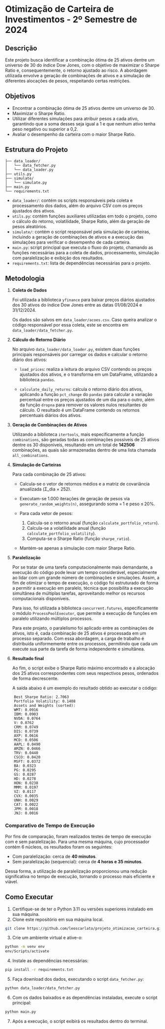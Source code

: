 # Otimização de Carteira de Investimentos - 2º Semestre de 2024

## Descrição
Este projeto busca identificar a combinação ótima de 25 ativos dentre um universo de 30 do índice Dow Jones, com o objetivo de maximizar o Sharpe Ratio e, consequentemente, o retorno ajustado ao risco. A abordagem utilizada envolve a geração de combinações de ativos e a simulação de diferentes alocações de pesos, respeitando certas restrições.

## Objetivos
- Encontrar a combinação ótima de 25 ativos dentre um universo de 30.
- Maximizar o Sharpe Ratio.
- Utilizar diferentes simulações para atribuir pesos a cada ativo, garantindo que a soma desses seja igual a 1 e que nenhum ativo tenha peso negativo ou superior a 0,2.
- Avaliar o desempenho da carteira com o maior Sharpe Ratio.

## Estrutura do Projeto
```
├── data_loader/
│   └── data_fetcher.py
│   └── data_loader.py
├── utils.py              
├── simulate/
│   └── simulate.py    
├── main.py  
└── requirements.txt                  
```
- `data_loader/`: contém os scripts responsáveis pela coleta e processamento dos dados, além do arquivo CSV com os preços ajustados dos ativos.
- `utils.py`: contém funções auxiliares utilizadas em todo o projeto, como o cálculo do retorno, volatilidade, Sharpe Ratio, além da geração de pesos aleatórios.
- `simulate/`: contém o script responsável pela simulação de carteiras, incluindo a geração de combinações de ativos e a execução das simulações para verificar o desempenho de cada carteira.
- `main.py`: script principal que executa o fluxo do projeto, chamando as funções necessárias para a coleta de dados, processamento, simulação com paralelização e exibição dos resultados.
- `requirements.txt`: lista de dependências necessárias para o projeto.


## Metodologia
1. **Coleta de Dados**

    Foi utilizada a biblioteca `yfinance` para baixar preços diários ajustados dos 30 ativos do índice Dow Jones entre as datas 01/08/2024 e 31/12/2024.

    Os dados são salvos em `data_loader/acoes.csv`. Caso queira analizar o código responsável por essa coleta, este se encontra em `data_loader/data_fetcher.py`.

2. **Cálculo do Retorno Diário**

    No arquivo `data_loader/data_loader.py`, existem duas funções principais responsáveis por carregar os dados e calcular o retorno diário dos ativos:

    - `load_prices`: realiza a leitura do arquivo CSV contendo os preços ajustados dos ativos, e o transforma em um DataFrame, utilizando a biblioteca `pandas`.

    - `calculate_daily_returns`: calcula o retorno diário dos ativos, aplicando a função `pct_change` do `pandas` para calcular a variação percentual entre os preços ajustados de um dia para o outro, além da função `dropna` para remover os valores nulos resultantes do cálculo. O resultado é um DataFrame contendo os retornos percentuais diários dos ativos.

3. **Geração de Combinações de Ativos**

    Utilizando a biblioteca `itertools`, mais especificamente a função `combinations`, são geradas todas as combinações possíveis de 25 ativos dentre os 30 disponíveis, resultando em um total de **142506** combinações, as quais são armazenadas dentro de uma lista chamada `all_combinations`.

4. **Simulação de Carteiras**

    Para cada combinação de 25 ativos:
    - Calcula-se o vetor de retornos médios e a matriz de covariância anualizada (Σ_dia × 252).

    - Executam-se 1.000 iterações de geração de pesos via `generate_random_weights(n)`, assegurando soma = 1 e peso ≤ 20%.

    - Para cada vetor de pesos:

        1. Calcula-se o retorno anual (função `calculate_portfolio_return`).
        2. Calcula-se a volatilidade anual (função `calculate_portfolio_volatility`).
        3. Computa-se o Sharpe Ratio (função `sharpe_ratio`).

    - Mantém-se apenas a simulação com maior Sharpe Ratio.

5. **Paralelização**

    Por se tratar de uma tarefa computacionalmente mais demandante, a execução do código pode levar um tempo considerável, especialmente ao lidar com um grande número de combinações e simulações. Assim, a fim de otimizar o tempo de execução, o código foi estruturado de forma a permitir a execução em paralelo, técnica que possibilita a execução simultânea de múltiplas tarefas, aproveitando melhor os recursos computacionais disponíveis. 
    
    Para isso, foi utilizada a biblioteca `concurrent.futures`, especificamente o módulo `ProcessPoolExecutor`, que permite a execução de funções em paralelo utilizando múltiplos processos.

    Para este projeto, o paralelismo foi aplicado entre as combinações de ativos, isto é, cada combinação de 25 ativos é processada em um processo separado. Com essa abordagem, a carga de trabalho é distribuída uniformemente entre os processos, permitindo que cada um execute sua parte da tarefa de forma independente e simultânea.
    

6. **Resultado final**

    Ao fim, o script exibe o Sharpe Ratio máximo encontrado e a alocação dos 25 ativos correspondentes com seus respectivos pesos, ordenados de forma decrescente.

    A saída abaixo é um exemplo do resultado obtido ao executar o código:

```
    Best Sharpe Ratio: 2.7063
    Portfolio Volatility: 0.1408
    Assets and Weights (sorted):
    WMT: 0.0916
    IBM: 0.0903
    NVDA: 0.0764
    V: 0.0762
    CRM: 0.0749
    DIS: 0.0739
    AXP: 0.0616
    MCD: 0.0506
    AAPL: 0.0490
    AMZN: 0.0466
    TRV: 0.0440
    CSCO: 0.0420
    MSFT: 0.0372
    BA: 0.0323
    PG: 0.0295
    GS: 0.0287
    HD: 0.0278
    HON: 0.0238
    MMM: 0.0197
    VZ: 0.0117
    CVX: 0.0035
    UNH: 0.0029
    CAT: 0.0022
    JPM: 0.0018
    JNJ: 0.0016
```

### Comparativo de Tempo de Execução
Por fins de comparação, foram realizados testes de tempo de execução com e sem paralelização. Para uma mesma máquina, cujo processador contém 6 núcleos, os resultados foram os seguintes:
- Com paralelização: cerca de **40 minutos**.
- Sem paralelização (sequencial): cerca de **4 horas e 35 minutos**.

Dessa forma, a utilização de paralelização proporcionou uma redução significativa no tempo de execução, tornando o processo mais eficiente e viável.

## Como Executar
1. Certifique-se de ter o Python 3.11 ou versões superiores instalado em sua máquina.
2. Clone este repositório em sua máquina local.
```bash
git clone https://github.com/leoscarlato/projeto_otimizacao_carteira.git
```
3. Crie um ambiente virtual e ative-o:
```bash
python -m venv env
env/Scripts/activate
```
4. Instale as dependências necessárias:
```bash
pip install -r requirements.txt
```
5. Faça download dos dados, executando o script `data_fetcher.py`:
```bash
python data_loader/data_fetcher.py
```
6. Com os dados baixados e as dependências instaladas, execute o script principal:
```bash
python main.py
```
7. Após a execução, o script exibirá os resultados dentro do terminal. 

